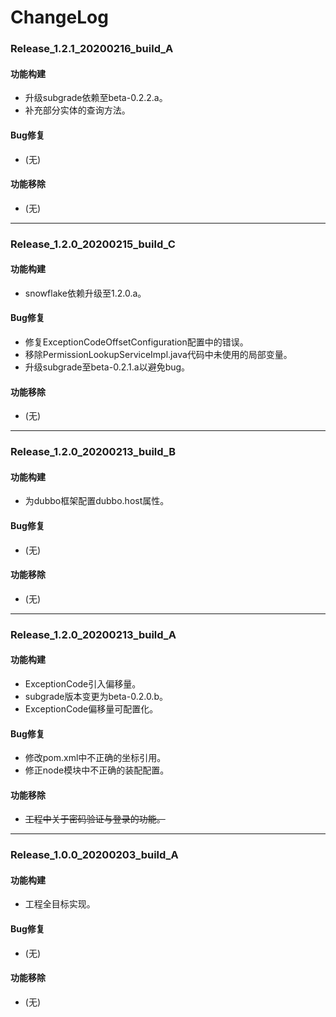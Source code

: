 # ChangeLog

### Release_1.2.1_20200216_build_A

#### 功能构建

- 升级subgrade依赖至beta-0.2.2.a。
- 补充部分实体的查询方法。

#### Bug修复

- (无)

#### 功能移除

- (无)

---

### Release_1.2.0_20200215_build_C

#### 功能构建

- snowflake依赖升级至1.2.0.a。

#### Bug修复

- 修复ExceptionCodeOffsetConfiguration配置中的错误。
- 移除PermissionLookupServiceImpl.java代码中未使用的局部变量。
- 升级subgrade至beta-0.2.1.a以避免bug。

#### 功能移除

- (无)

---

### Release_1.2.0_20200213_build_B

#### 功能构建

- 为dubbo框架配置dubbo.host属性。

#### Bug修复

- (无)

#### 功能移除

- (无)

---

### Release_1.2.0_20200213_build_A

#### 功能构建

- ExceptionCode引入偏移量。
- subgrade版本变更为beta-0.2.0.b。
- ExceptionCode偏移量可配置化。

#### Bug修复

- 修改pom.xml中不正确的坐标引用。
- 修正node模块中不正确的装配配置。

#### 功能移除

- ~~工程中关于密码验证与登录的功能。~~

---

### Release_1.0.0_20200203_build_A

#### 功能构建

- 工程全目标实现。

#### Bug修复

- (无)

#### 功能移除

- (无)
